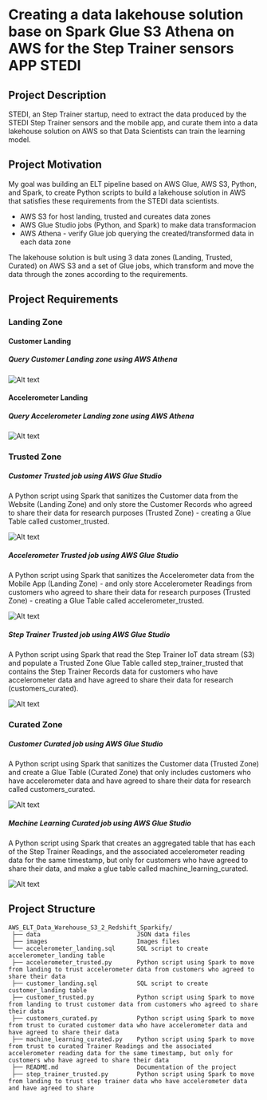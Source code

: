 # Creating a data lakehouse solution base on Spark Glue S3 Athena on AWS for the Step Trainer sensors APP  STEDI 


## Project Description 

STEDI, an Step Trainer startup, need to extract the data produced by the STEDI Step Trainer sensors and the mobile app, 
and curate them into a data lakehouse solution on AWS so that Data Scientists can train the learning model.

## Project Motivation

My goal was building an ELT pipeline based on AWS Glue, AWS S3, Python, and Spark, to create Python scripts to build a lakehouse solution in 
AWS that satisfies these requirements from the STEDI data scientists.

 * AWS S3 for host landing, trusted and cureates data zones
 * AWS Glue Studio jobs (Python, and Spark) to make data transformacion
 * AWS Athena - verify Glue job querying the created/transformed data in each data zone

 The lakehouse solution is bult using 3 data zones (Landing, Trusted, Curated) on AWS S3 and a set of Glue jobs, which transform and move the data through the zones according to the requirements.

 
## Project Requirements


### Landing Zone

#### Customer Landing 

##### Query Customer Landing zone using AWS Athena

![Alt text](https://github.com/marciopintomotta/AWS_Lakehouse_Spark_Glue_S3_Athena_STEDI_Step_Trainer_Sensors/blob/master/images/customer_landing.png)

#### Accelerometer Landing 

##### Query Accelerometer Landing zone using AWS Athena

![Alt text](https://github.com/marciopintomotta/AWS_Lakehouse_Spark_Glue_S3_Athena_STEDI_Step_Trainer_Sensors/blob/master/images/accelerometer_landing.png)



### Trusted Zone

##### Customer Trusted job using AWS Glue Studio

A Python script using Spark that sanitizes the Customer data from the Website (Landing Zone) and only store the Customer Records who agreed to share their data for research purposes (Trusted Zone) - creating a Glue Table called customer_trusted.

![Alt text](https://github.com/marciopintomotta/AWS_Lakehouse_Spark_Glue_S3_Athena_STEDI_Step_Trainer_Sensors/blob/master/images/customer_trusted_job.png)


##### Accelerometer Trusted job using AWS Glue Studio

 A Python script using Spark that sanitizes the Accelerometer data from the Mobile App (Landing Zone) - and only store Accelerometer Readings from customers who agreed to share their data for research purposes (Trusted Zone) - creating a Glue Table called accelerometer_trusted.

![Alt text](https://github.com/marciopintomotta/AWS_Lakehouse_Spark_Glue_S3_Athena_STEDI_Step_Trainer_Sensors/blob/master/images/accelerometer_trusted_job.png)


##### Step Trainer Trusted job using AWS Glue Studio

A Python script using Spark that read the Step Trainer IoT data stream (S3) and populate a Trusted Zone Glue Table called step_trainer_trusted that contains the Step Trainer Records data for customers who have accelerometer data and have agreed to share their data for research (customers_curated).

![Alt text](https://github.com/marciopintomotta/AWS_Lakehouse_Spark_Glue_S3_Athena_STEDI_Step_Trainer_Sensors/blob/master/images/step_trainer_trusted_job.png)



### Curated Zone

##### Customer Curated job using AWS Glue Studio

A Python script using Spark that sanitizes the Customer data (Trusted Zone) and create a Glue Table (Curated Zone) that only includes customers who have accelerometer data and have agreed to share their data for research called customers_curated.

![Alt text](https://github.com/marciopintomotta/AWS_Lakehouse_Spark_Glue_S3_Athena_STEDI_Step_Trainer_Sensors/blob/master/images/customers_curated_job.png)


##### Machine Learning Curated job using AWS Glue Studio

A Python script using Spark that creates an aggregated table that has each of the Step Trainer Readings, and the associated accelerometer reading data for the same timestamp, but only for customers who have agreed to share their data, and make a glue table called machine_learning_curated.

![Alt text](https://github.com/marciopintomotta/AWS_Lakehouse_Spark_Glue_S3_Athena_STEDI_Step_Trainer_Sensors/blob/master/images/machine_learning_curated_job.png)


## Project Structure

```
AWS_ELT_Data_Warehouse_S3_2_Redshift_Sparkify/
 ├── data                           JSON data files
 ├── images                         Images files
 └── accelerometer_landing.sql      SQL script to create accelerometer_landing table
 ├── accelerometer_trusted.py       Python script using Spark to move from landing to trust accelerometer data from customers who agreed to share their data
 ├── customer_landing.sql           SQL script to create customer_landing table
 ├── customer_trusted.py            Python script using Spark to move from landing to trust customer data from customers who agreed to share their data
 ├── customers_curated.py           Python script using Spark to move from trust to curated customer data who have accelerometer data and have agreed to share their data
 ├── machine_learning_curated.py    Python script using Spark to move from trust to curated Trainer Readings and the associated accelerometer reading data for the same timestamp, but only for customers who have agreed to share their data
 ├── README.md                      Documentation of the project
 ├── step_trainer_trusted.py        Python script using Spark to move from landing to trust step trainer data who have accelerometer data and have agreed to share 